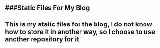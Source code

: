 ###Static Files For My Blog
---
This is my static files for the blog,
I do not know how to store it in another way,
so I choose to use another repository for it.
---

